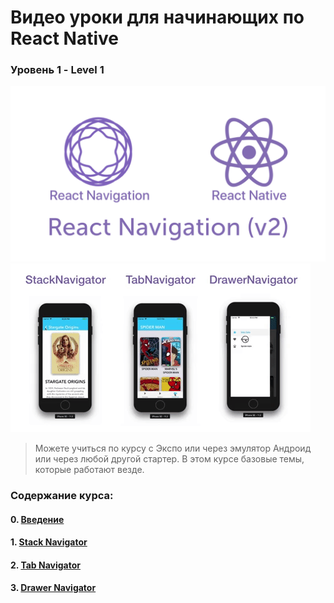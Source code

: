 #  Bидео уроки для начинающих по React Native 
### Уровень 1 - Level 1 

<img src="./cover.png">
<img src="./start.gif" >

> Можете учиться по курсу с Экспо или через эмулятор Андроид или через любой другой стартер. В этом курсе базовые темы, которые работают везде.

### Содержание курса:

#### 0. [Введение](https://youtu.be/6Qnc96d_djk)

#### 1. [Stack Navigator](https://youtu.be/B8qjAqz9zsw)

#### 2. [Tab Navigator](https://youtu.be/P_jV8qCjRlg)

#### 3. [Drawer Navigator](https://youtu.be/x1BkWHncx10)
